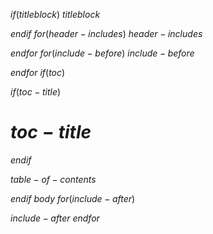 $if(titleblock)$
$titleblock$

$endif$
$for(header-includes)$
$header-includes$

$endfor$
$for(include-before)$
$include-before$

$endfor$
$if(toc)$

$if(toc-title)$
# $toc-title$
$endif$

$table-of-contents$

$endif$
$body$
$for(include-after)$

$include-after$
$endfor$
